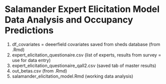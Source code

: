 # Salamander Expert Elicitation Model Data Analysis and Occupancy Predictions

1. df_covariates = deeerfield covariates saved from sheds database (from .Rmd)
2. expert_elicitation_questionaire.csv (list of experts, results from survey = use for data entry)
3. expert_elicitation_questionaire_qall2.csv (saved tab of master results)
4. out_betas.csv (from .Rmd)
5. salamander_elicitation_model.Rmd (working data analysis)
